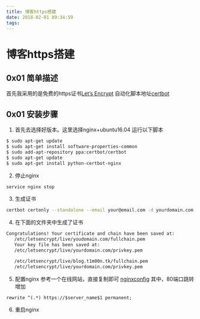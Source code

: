```yaml
---
title: 博客https搭建
date: 2018-02-01 09:34:59
tags:
---
```


# 博客https搭建

## 0x01 简单描述
首先我采用的是免费的https证书[Let’s Encrypt](https://letsencrypt.org/)
自动化脚本地址[certbot](https://certbot.eff.org/)

## 0x01 安装步骤
1. 首先去选择好版本。这里选择nginx+ubuntu16.04
运行以下脚本
```bash
$ sudo apt-get update
$ sudo apt-get install software-properties-common
$ sudo add-apt-repository ppa:certbot/certbot
$ sudo apt-get update
$ sudo apt-get install python-certbot-nginx
```

2. 停止nginx
```bash
service nginx stop
```

3. 生成证书
```bash
certbot certonly --standalone --email your@email.com -d yourdomain.com
```

4. 在下面的文件夹中生成了证书
```bash
Congratulations! Your certificate and chain have been saved at:
   /etc/letsencrypt/live/youdomain.com/fullchain.pem
   Your key file has been saved at:
   /etc/letsencrypt/live/yourdomain.com/privkey.pem

   /etc/letsencrypt/live/blog.t1m00n.tk/fullchain.pem
   /etc/letsencrypt/live/yourdomain.com/privkey.pem
```

5. 配置nginx
参考一个在线网站，直接复制即可
[nginxconfig](https://nginxconfig.io/#!?https)
其中，80端口跳转增加
```txt
rewrite ^(.*) https://$server_name$1 permanent;
```

6. 重启nginx
